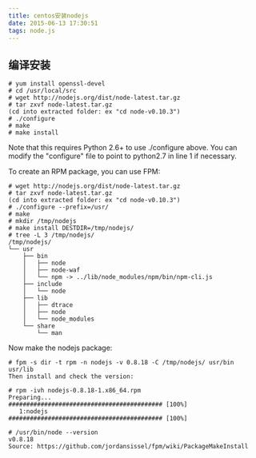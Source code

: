 ```yaml
---
title: centos安装nodejs
date: 2015-06-13 17:30:51
tags: node.js
---
```

## 编译安装
    # yum install openssl-devel
    # cd /usr/local/src
    # wget http://nodejs.org/dist/node-latest.tar.gz
    # tar zxvf node-latest.tar.gz
    (cd into extracted folder: ex "cd node-v0.10.3")
    # ./configure
    # make
    # make install

Note that this requires Python 2.6+ to use ./configure above. You can modify the "configure" file to point to python2.7 in line 1 if necessary.
    
To create an RPM package, you can use FPM:
    
    # wget http://nodejs.org/dist/node-latest.tar.gz
    # tar zxvf node-latest.tar.gz
    (cd into extracted folder: ex "cd node-v0.10.3")
    # ./configure --prefix=/usr/
    # make
    # mkdir /tmp/nodejs
    # make install DESTDIR=/tmp/nodejs/
    # tree -L 3 /tmp/nodejs/
    /tmp/nodejs/
    └── usr
        ├── bin
        │   ├── node
        │   ├── node-waf
        │   └── npm -> ../lib/node_modules/npm/bin/npm-cli.js
        ├── include
        │   └── node
        ├── lib
        │   ├── dtrace
        │   ├── node
        │   └── node_modules
        └── share
            └── man
Now make the nodejs package:
    
    # fpm -s dir -t rpm -n nodejs -v 0.8.18 -C /tmp/nodejs/ usr/bin usr/lib
    Then install and check the version:
    
    # rpm -ivh nodejs-0.8.18-1.x86_64.rpm 
    Preparing...                ########################################### [100%]
       1:nodejs                 ########################################### [100%]
    
    # /usr/bin/node --version
    v0.8.18
    Source: https://github.com/jordansissel/fpm/wiki/PackageMakeInstall